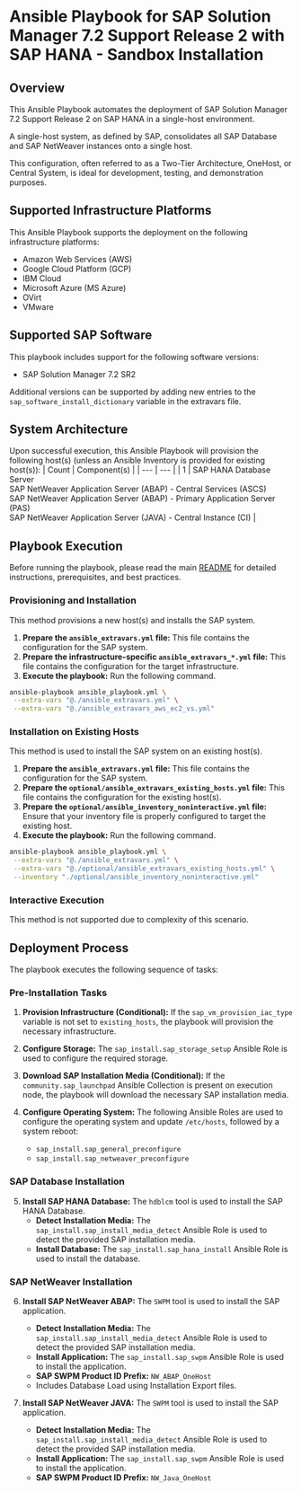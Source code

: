 # Ansible Playbook for SAP Solution Manager 7.2 Support Release 2 with SAP HANA - Sandbox Installation

## Overview

This Ansible Playbook automates the deployment of SAP Solution Manager 7.2 Support Release 2 on SAP HANA in a single-host environment.  

A single-host system, as defined by SAP, consolidates all SAP Database and SAP NetWeaver instances onto a single host.  

This configuration, often referred to as a Two-Tier Architecture, OneHost, or Central System, is ideal for development, testing, and demonstration purposes.  


## Supported Infrastructure Platforms
This Ansible Playbook supports the deployment on the following infrastructure platforms:

- Amazon Web Services (AWS)
- Google Cloud Platform (GCP)
- IBM Cloud
- Microsoft Azure (MS Azure)
- OVirt
- VMware


## Supported SAP Software
This playbook includes support for the following software versions:
- SAP Solution Manager 7.2 SR2

Additional versions can be supported by adding new entries to the `sap_software_install_dictionary` variable in the extravars file.


## System Architecture
Upon successful execution, this Ansible Playbook will provision the following host(s) (unless an Ansible Inventory is provided for existing host(s)):
| Count | Component(s) |
| --- | --- |
| 1 | SAP HANA Database Server<br> SAP NetWeaver Application Server (ABAP) - Central Services (ASCS)<br> SAP NetWeaver Application Server (ABAP) - Primary Application Server (PAS)<br> SAP NetWeaver Application Server (JAVA) - Central Instance (CI) |


## Playbook Execution
Before running the playbook, please read the main [README](https://github.com/sap-linuxlab/ansible.playbooks_for_sap/blob/main/README.md) for detailed instructions, prerequisites, and best practices.

### Provisioning and Installation
This method provisions a new host(s) and installs the SAP system.

1.  **Prepare the `ansible_extravars.yml` file:** This file contains the configuration for the SAP system.
2.  **Prepare the infrastructure-specific `ansible_extravars_*.yml` file:** This file contains the configuration for the target infrastructure.
3.  **Execute the playbook:** Run the following command.

```bash
ansible-playbook ansible_playbook.yml \
 --extra-vars "@./ansible_extravars.yml" \
 --extra-vars "@./ansible_extravars_aws_ec2_vs.yml"
```

### Installation on Existing Hosts
This method is used to install the SAP system on an existing host(s).

1.  **Prepare the `ansible_extravars.yml` file:** This file contains the configuration for the SAP system.
2.  **Prepare the `optional/ansible_extravars_existing_hosts.yml` file:** This file contains the configuration for the existing host(s).
3.  **Prepare the `optional/ansible_inventory_noninteractive.yml` file:** Ensure that your inventory file is properly configured to target the existing host.
4.  **Execute the playbook:** Run the following command.

```bash
ansible-playbook ansible_playbook.yml \
 --extra-vars "@./ansible_extravars.yml" \
 --extra-vars "@./optional/ansible_extravars_existing_hosts.yml" \
 --inventory "./optional/ansible_inventory_noninteractive.yml"
```

### Interactive Execution
This method is not supported due to complexity of this scenario.


## Deployment Process
The playbook executes the following sequence of tasks:

### Pre-Installation Tasks

1. **Provision Infrastructure (Conditional):** If the `sap_vm_provision_iac_type` variable is not set to `existing_hosts`, the playbook will provision the necessary infrastructure.

2. **Configure Storage:** The `sap_install.sap_storage_setup` Ansible Role is used to configure the required storage.

3. **Download SAP Installation Media (Conditional):** If the `community.sap_launchpad` Ansible Collection is present on execution node, the playbook will download the necessary SAP installation media.

4. **Configure Operating System:** The following Ansible Roles are used to configure the operating system and update `/etc/hosts`, followed by a system reboot:
   - `sap_install.sap_general_preconfigure`
   - `sap_install.sap_netweaver_preconfigure`

### SAP Database Installation

5. **Install SAP HANA Database:** The `hdblcm` tool is used to install the SAP HANA Database.
   - **Detect Installation Media:** The `sap_install.sap_install_media_detect` Ansible Role is used to detect the provided SAP installation media.
   - **Install Database:** The `sap_install.sap_hana_install` Ansible Role is used to install the database.

### SAP NetWeaver Installation

6. **Install SAP NetWeaver ABAP:** The `SWPM` tool is used to install the SAP application.
   - **Detect Installation Media:** The `sap_install.sap_install_media_detect` Ansible Role is used to detect the provided SAP installation media.
   - **Install Application:** The `sap_install.sap_swpm` Ansible Role is used to install the application.
   - **SAP SWPM Product ID Prefix:** `NW_ABAP_OneHost`
   - Includes Database Load using Installation Export files.

7. **Install SAP NetWeaver JAVA:** The `SWPM` tool is used to install the SAP application.
   - **Detect Installation Media:** The `sap_install.sap_install_media_detect` Ansible Role is used to detect the provided SAP installation media.
   - **Install Application:** The `sap_install.sap_swpm` Ansible Role is used to install the application.
   - **SAP SWPM Product ID Prefix:** `NW_Java_OneHost`
